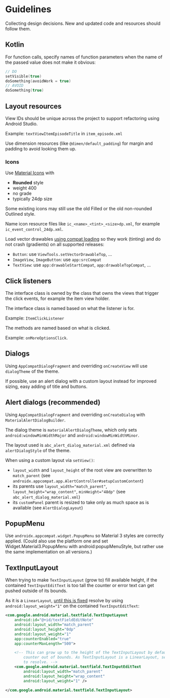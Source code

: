 # Guidelines

Collecting design decisions. New and updated code and resources should follow them.

## Kotlin

For function calls, specify names of function parameters when the name of the passed value does not
make it obvious:

```kotlin
// DO
setVisible(true)
doSomething(avoidWork = true)
// AVOID
doSomething(true)
```

## Layout resources

View IDs should be unique across the project to support refactoring using Android Studio.

Example: `textViewItemEpisodeTitle` in `item_episode.xml`

Use dimension resources (like `@dimen/default_padding`) for margin and padding to avoid looking them up.

### Icons

Use [Material Icons](https://fonts.google.com/icons) with

- **Rounded** style
- weight 400
- no grade
- typically 24dp size

Some existing icons may still use the old Filled or the old non-rounded Outlined style.

Name icon resource files like `ic_<name>_<tint>_<size>dp.xml`,
for example `ic_event_control_24dp.xml`.

Load vector drawables [using compat loading](https://medium.com/androiddevelopers/using-vector-assets-in-android-apps-4318fd662eb9)
so they work (tinting) and do not crash (gradients) on all supported releases:

- `Button`: use `ViewTools.setVectorDrawableTop`, ...
- `ImageView`, `ImageButton`: use `app:srcCompat`
- `TextView`: use `app:drawableStartCompat`, `app:drawableTopCompat`, ...

## Click listeners

The interface class is owned by the class that owns the views that trigger the click events, for
example the item view holder.

The interface class is named based on what the listener is for.

Example: `ItemClickListener`

The methods are named based on what is clicked.

Example: `onMoreOptionsClick`.

## Dialogs

Using `AppCompatDialogFragment` and overriding `onCreateView` will use `dialogTheme` of the theme.

If possible, use an alert dialog with a custom layout instead for improved sizing, easy adding of title and buttons.

## Alert dialogs (recommended)

Using `AppCompatDialogFragment` and overriding `onCreateDialog` with `MaterialAlertDialogBuilder`.

The dialog theme is `materialAlertDialogTheme`, which only sets `android:windowMinWidthMajor` and `android:windowMinWidthMinor`.

The layout used is `abc_alert_dialog_material.xml` defined via `alertDialogStyle` of the theme.

When using a custom layout via `setView()`:

- `layout_width` and `layout_height` of the root view are overwritten to `match_parent` (see `androidx.appcompat.app.AlertController#setupCustomContent`)
- its parents use `layout_width="match_parent"`, `layout_height="wrap_content"`, `minHeight="48dp"` (see `abc_alert_dialog_material.xml`)
- its `customPanel` parent is resized to take only as much space as is available (see `AlertDialogLayout`)

## PopupMenu

Use `androidx.appcompat.widget.PopupMenu` so Material 3 styles are correctly applied.
(Could also use the platform one and set Widget.Material3.PopupMenu with android:popupMenuStyle,
but rather use the same implementation on all versions.)

## TextInputLayout

When trying to make `TextInputLayout` (grow to) fill available height, if the contained `TextInputEditText` is too tall the counter or error text can get pushed outside of its bounds.

As it is a `LinearLayout`, [until this is fixed](https://github.com/material-components/material-components-android/issues/1435) resolve by using `android:layout_weight="1"` on the contained `TextInputEditText`:

```xml
<com.google.android.material.textfield.TextInputLayout
    android:id="@+id/textFieldEditNote"
    android:layout_width="match_parent"
    android:layout_height="0dp"
    android:layout_weight="1"
    app:counterEnabled="true"
    app:counterMaxLength="500">

    <!-- This can grow up to the height of the TextInputLayout by default and will push the
        counter out of bounds. As TextInputLayout is a LinearLayout, set layout_weight="1"
        to resolve. -->
    <com.google.android.material.textfield.TextInputEditText
        android:layout_width="match_parent"
        android:layout_height="wrap_content"
        android:layout_weight="1" />

</com.google.android.material.textfield.TextInputLayout>
```
